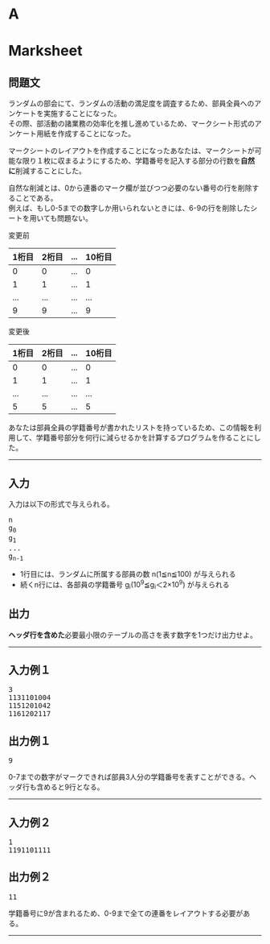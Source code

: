 # A

# Marksheet

## 問題文

ランダムの部会にて、ランダムの活動の満足度を調査するため、部員全員へのアンケートを実施することになった。  
その際、部活動の諸業務の効率化を推し進めているため、マークシート形式のアンケート用紙を作成することになった。

マークシートのレイアウトを作成することになったあなたは、マークシートが可能な限り１枚に収まるようにするため、学籍番号を記入する部分の行数を**自然に**削減することにした。

自然な削減とは、0から連番のマーク欄が並びつつ必要のない番号の行を削除することである。  
例えば、もし0-5までの数字しか用いられないときには、6-9の行を削除したシートを用いても問題ない。

変更前

|1桁目|2桁目|...|10桁目|
|-|-|-|-|
|0|0|...|0|
|1|1|...|1|
|...|...|...|...|
|9|9|...|9|

変更後

|1桁目|2桁目|...|10桁目|
|-|-|-|-|
|0|0|...|0|
|1|1|...|1|
|...|...|...|...|
|5|5|...|5|

あなたは部員全員の学籍番号が書かれたリストを持っているため、この情報を利用して、学籍番号部分を何行に減らせるかを計算するプログラムを作ることにした。

---

## 入力
入力は以下の形式で与えられる。

<pre>
n
g<sub>0</sub>
g<sub>1</sub>
...
g<sub>n-1</sub>
</pre>
- 1行目には、ランダムに所属する部員の数 n(1≦n≦100) が与えられる
- 続くn行には、各部員の学籍番号 g<sub>i</sub>(10<sup>9</sup>≦g<sub>i</sub>＜2×10<sup>9</sup>) が与えられる

## 出力
**ヘッダ行を含めた**必要最小限のテーブルの高さを表す数字を1つだけ出力せよ。

---

## 入力例１
<pre>
3
1131101004
1151201042
1161202117
</pre>

## 出力例１
<pre>
9
</pre>
0-7までの数字がマークできれば部員3人分の学籍番号を表すことができる。ヘッダ行も含めると9行となる。

---

## 入力例２
<pre>
1
1191101111
</pre>

## 出力例２
<pre>
11
</pre>
学籍番号に9が含まれるため、0-9まで全ての連番をレイアウトする必要がある。

---
